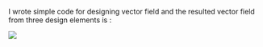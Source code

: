 I wrote simple code for designing vector field and the resulted vector field from three design elements is :

![](http://hwdong.com/VF/singularity2.jpg)
